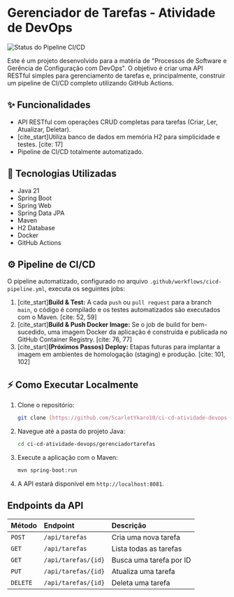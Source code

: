 # Gerenciador de Tarefas - Atividade de DevOps

![Status do Pipeline CI/CD](https://github.com/ScarletYkaro10/ci-cd-atividade-devops/actions/workflows/cicd-pipeline.yml/badge.svg)

Este é um projeto desenvolvido para a matéria de "Processos de Software e Gerência de Configuração com DevOps". O objetivo é criar uma API RESTful simples para gerenciamento de tarefas e, principalmente, construir um pipeline de CI/CD completo utilizando GitHub Actions.

## ✨ Funcionalidades

* API RESTful com operações CRUD completas para tarefas (Criar, Ler, Atualizar, Deletar).
* [cite_start]Utiliza banco de dados em memória H2 para simplicidade e testes. [cite: 17]
* Pipeline de CI/CD totalmente automatizado.

## 🚀 Tecnologias Utilizadas

* Java 21
* Spring Boot
* Spring Web
* Spring Data JPA
* Maven
* H2 Database
* Docker
* GitHub Actions

## ⚙️ Pipeline de CI/CD

O pipeline automatizado, configurado no arquivo `.github/workflows/cicd-pipeline.yml`, executa os seguintes jobs:

1.  [cite_start]**Build & Test:** A cada `push` ou `pull request` para a branch `main`, o código é compilado e os testes automatizados são executados com o Maven. [cite: 52, 59]
2.  [cite_start]**Build & Push Docker Image:** Se o job de build for bem-sucedido, uma imagem Docker da aplicação é construída e publicada no GitHub Container Registry. [cite: 76, 77]
3.  [cite_start]**(Próximos Passos) Deploy:** Etapas futuras para implantar a imagem em ambientes de homologação (staging) e produção. [cite: 101, 102]

## ⚡ Como Executar Localmente

1.  Clone o repositório:
    ```bash
    git clone [https://github.com/ScarletYkaro10/ci-cd-atividade-devops.git](https://github.com/ScarletYkaro10/ci-cd-atividade-devops.git)
    ```
2.  Navegue até a pasta do projeto Java:
    ```bash
    cd ci-cd-atividade-devops/gerenciadortarefas
    ```
3.  Execute a aplicação com o Maven:
    ```bash
    mvn spring-boot:run
    ```
4.  A API estará disponível em `http://localhost:8081`.

## Endpoints da API

| Método | Endpoint             | Descrição                  |
| :----- | :------------------- | :------------------------- |
| `POST` | `/api/tarefas`       | Cria uma nova tarefa       |
| `GET`  | `/api/tarefas`       | Lista todas as tarefas     |
| `GET`  | `/api/tarefas/{id}`  | Busca uma tarefa por ID    |
| `PUT`  | `/api/tarefas/{id}`  | Atualiza uma tarefa        |
| `DELETE`| `/api/tarefas/{id}`  | Deleta uma tarefa          |

